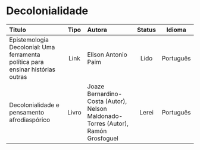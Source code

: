 # Decolonialidade

|Titulo|Tipo|Autora|Status| Idioma |
| :------------- | :----------: | :-------------| :----------: | :----------: |
|Epistemologia Decolonial: Uma ferramenta política para ensinar histórias outras|Link|Elison Antonio Paim|Lido|Português|
|Decolonialidade e pensamento afrodiaspórico|Livro| Joaze Bernardino-Costa (Autor), Nelson Maldonado-Torres (Autor), Ramón Grosfoguel |Lerei|Português|
